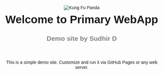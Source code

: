 <!DOCTYPE html>
<html lang="en">
<head>
  <meta charset="UTF-8">
  <title>Primary WebApp - Demo by Sudhir</title>
  <style>
    body { font-family: Arial, sans-serif; text-align: center; padding-top: 50px; }
    header img { max-width: 200px; }
    header h1 { font-size: 2.5em; margin: 10px 0; }
    header h2 { color: gray; }
  </style>
</head>
<body>
  <header>
    <img src="https://www.kindpng.com/picc/m/213-2139380_logo-kung-fu-panda-kung-fu-panda-png.png" alt="Kung Fu Panda">
    <h1>Welcome to Primary WebApp</h1>
    <h2>Demo site by Sudhir D</h2>
  </header>
  <main>
    <p>This is a simple demo site. Customize and run it via GitHub Pages or any web server.</p>
  </main>
</body>
</html>
